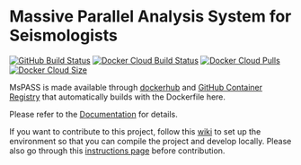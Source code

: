 # Massive Parallel Analysis System for Seismologists 

[![GitHub Build Status](https://img.shields.io/github/actions/workflow/status/mspass-team/mspass/python-package.yml?branch=master&logo=GitHub)](https://github.com/mspass-team/mspass/actions/workflows/python-package.yml)
[![Docker Cloud Build Status](https://img.shields.io/github/actions/workflow/status/mspass-team/mspass/docker-publish.yml?branch=master&label=docker%20build&logo=Docker)](https://github.com/mspass-team/mspass/actions/workflows/docker-publish.yml)
[![Docker Cloud Pulls](https://img.shields.io/docker/pulls/mspass/mspass?logo=Docker)](https://hub.docker.com/r/mspass/mspass/)
[![Docker Cloud Size](https://img.shields.io/docker/image-size/mspass/mspass/master?logo=Docker)](https://hub.docker.com/r/mspass/mspass/)

MsPASS is made available through [dockerhub](https://hub.docker.com/r/mspass/mspass) and [GitHub Container Registry](https://github.com/mspass-team/mspass/pkgs/container/mspass) that automatically builds with the Dockerfile here. 

Please refer to the [Documentation](https://www.mspass.org/) for details.

If you want to contribute to this project, follow this [wiki](https://github.com/mspass-team/mspass/wiki/Compiling-MsPASS-from-source-code) to set up the environment so that you can compile the project and develop locally. Please also go through this [instructions page](https://github.com/mspass-team/mspass/wiki/Get-started-instructions-for-contributors) before contribution.
